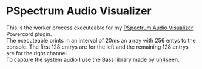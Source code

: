# PSpectrum Audio Visualizer

This is the worker process executeable for my <a href="https://github.com/malte-linke/powercord-pspectrum">PSpectrum Audio Visualizer</a> Powercord plugin.<br>
The executeable prints in an interval of 20ms an array with 256 entys to the console. The first 128 entrys are for the left and the remaining 128 entrys are for the right channel.<br>
To capture the system audio I use the Bass library made by <a href="https://www.un4seen.com/">un4seen</a>.
